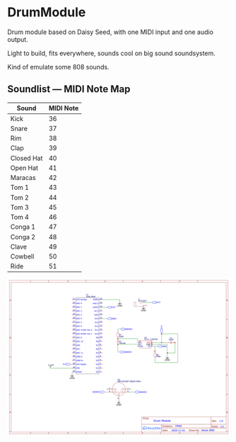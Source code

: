 # DrumModule

Drum module based on Daisy Seed, with one MIDI input and one audio output.

Light to build, fits everywhere, sounds cool on big sound soundsystem.

Kind of emulate some 808 sounds.

## Soundlist — MIDI Note Map

| Sound        | MIDI Note |
|--------------|------------|
| Kick         | 36 |
| Snare        | 37 |
| Rim          | 38 |
| Clap         | 39 |
| Closed Hat   | 40 |
| Open Hat     | 41 |
| Maracas      | 42 |
| Tom 1        | 43 |
| Tom 2        | 44 |
| Tom 3        | 45 |
| Tom 4        | 46 |
| Conga 1      | 47 |
| Conga 2      | 48 |
| Clave        | 49 |
| Cowbell      | 50 |
| Ride         | 51 |




![alt text](https://github.com/alexiszbik/drummodule/blob/main/drummodule_schematic.png?raw=true)

